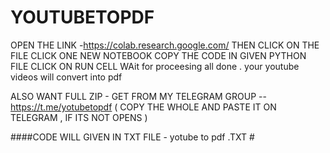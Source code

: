 # YOUTUBETOPDF
OPEN THE LINK -https://colab.research.google.com/
THEN CLICK ON THE FILE 
CLICK ONE NEW NOTEBOOK
COPY THE CODE IN GIVEN PYTHON FILE 
CLICK ON RUN CELL 
WAit for proceesing 
all done . your youtube videos will convert into pdf 

ALSO WANT FULL ZIP - GET FROM MY TELEGRAM GROUP --https://t.me/yotubetopdf ( COPY THE WHOLE AND PASTE IT ON TELEGRAM , IF ITS NOT OPENS )

####CODE WILL GIVEN IN TXT FILE  - yotube to pdf .TXT # 



